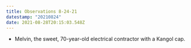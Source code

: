 ```yaml
---
title: Observations 8-24-21
datestamp: "20210824"
date: 2021-08-28T20:15:03.548Z
---
```

- Melvin, the sweet, 70-year-old electrical contractor with a Kangol cap.